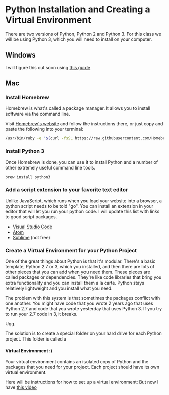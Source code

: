 # Python Installation and Creating a Virtual Environment 

There are two versions of Python, Python 2 and Python 3. For this class we will be using Python 3, which you will need to install on your computer. 

## Windows
I will figure this out soon using [this guide](https://docs.python-guide.org/starting/install3/win/)



## Mac
### Install Homebrew
Homebrew is what's called a package manager. It allows you to install software via the command line.

Visit [Homebrew's website](https://brew.sh/) and follow the instructions there, or just copy and paste the following into your terminal:

```bash
/usr/bin/ruby -e "$(curl -fsSL https://raw.githubusercontent.com/Homebrew/install/master/install)"
```

### Install Python 3

Once Homebrew is done, you can use it to install Python and a number of other extremely useful command line tools.

```bash
brew install python3
```

### Add a script extension to your favorite text editor 

Unlike JavaScript, which runs when you load your website into a browser, a python script needs to be told "go". You can install an extension in your editor that will let you run your python code. 
I will update this list with links to good script packages. 

* [Visual Studio Code](https://code.visualstudio.com/)
* [Atom](https://atom.io/)
* [Sublime](https://www.sublimetext.com/) (not free)


### Create a Virtual Environment for your Python Project

One of the great things about Python is that it's modular. There's a basic template, Python 2.7 or 3, which you installed, and then there are lots of other pieces that you can add when you need them. These pieces are called packages or dependencies. They're like code libraries that bring you extra functionality and you can install them a la carte. Python stays relatively lightweight and you install what you need. 

The problem with this system is that sometimes the packages conflict with one another. You might have code that you wrote 2 years ago that uses Python 2.7 and code that you wrote yesterday that uses Python 3. If you try to run your 2.7 code in 3, it breaks. 

Ugg. 

The solution is to create a special folder on your hard drive for each Python project. This folder is called a 
#### Virtual Environment :)

Your virtual environment contains an isolated copy of Python and the packages that you need for your project. Each project should have its own virtual environment. 

Here will be instructions for how to set up a virtual environment: But now I have [this video](https://www.youtube.com/watch?v=nnhjvHYRsmM)
